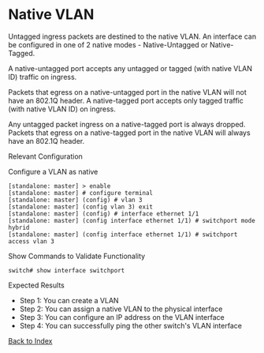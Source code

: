 # Native VLAN 

Untagged ingress packets are destined to the native VLAN. An interface can be configured in one of 2 native modes - Native-Untagged or Native-Tagged. 

A native-untagged port accepts any untagged or tagged (with native VLAN ID) traffic on ingress. 

Packets that egress on a native-untagged port in the native VLAN will not have an 802.1Q header. A native-tagged port accepts only tagged traffic (with native VLAN ID) on ingress. 

Any untagged packet ingress on a native-tagged port is always dropped. Packets that egress on a native-tagged port in the native VLAN will always have an 802.1Q header. 

Relevant Configuration 

Configure a VLAN as native 

```
[standalone: master] > enable
[standalone: master] # configure terminal
[standalone: master] (config) # vlan 3
[standalone: master] (config vlan 3) exit
[standalone: master] (config) # interface ethernet 1/1
[standalone: master] (config interface ethernet 1/1) # switchport mode hybrid
[standalone: master] (config interface ethernet 1/1) # switchport access vlan 3
```

Show Commands to Validate Functionality 

```
switch# show interface switchport
```

Expected Results 

* Step 1: You can create a VLAN
* Step 2: You can assign a native VLAN to the physical interface
* Step 3: You can configure an IP address on the VLAN interface
* Step 4: You can successfully ping the other switch's VLAN interface  

[Back to Index](../index.md)
